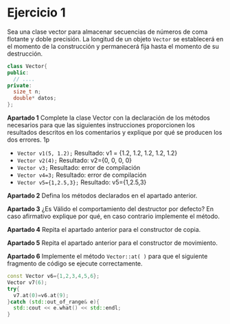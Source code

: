 # Ejercicio 1
Sea una clase vector para almacenar secuencias de números de coma flotante
y doble precisión. La longitud de un objeto `Vector` se establecerá en el momento de la
construcción y permanecerá fija hasta el momento de su destrucción.

```C++
class Vector{
public:
  // ....
private:
  size_t n;
  double* datos;
};
```

__Apartado 1__ Complete la clase Vector con la declaración de los métodos necesarios para que
las siguientes instrucciones proporcionen los resultados descritos en los comentarios y
explique por qué se producen los dos errores. 1p
- `Vector v1(5, 1.2);` Resultado: v1 = {1.2, 1.2, 1.2, 1.2, 1.2}
- `Vector v2(4);`  Resultado: v2={0, 0, 0, 0}
- `Vector v3;` Resultado: error de compilación
- `Vector v4=3;` Resultado: error de compilación
- `Vector v5={1,2.5,3};` Resultado: v5={1,2.5,3}

__Apartado 2__ Defina los métodos declarados en el apartado anterior.

__Apartado 3__  ¿Es Válido el comportamiento del destructor por defecto? En caso afirmativo explique por qué, en caso contrario
implemente el método.

__Apartado 4__ Repita el apartado anterior para el constructor de copia.

__Apartado 5__ Repita el apartado anterior para el constructor de movimiento.

__Apartado 6__ Implemente el método `Vector::at( )` para que el siguiente fragmento de código se ejecute correctamente.
```C++
const Vector v6={1,2,3,4,5,6};
Vector v7(6);
try{
  v7.at(0)=v6.at(9);
}catch (std::out_of_range& e){
  std::cout << e.what() << std::endl;
}
```
